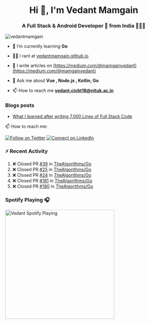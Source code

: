 <h1 align="center">Hi 👋, I'm Vedant Mamgain</h1>
<h3 align="center">A Full Stack & Android Developer 🚀 from India 👨🏽‍💻</h3>

<p align="left"> <img src="https://komarev.com/ghpvc/?username=vedantmamgain" alt="vedantmamgain" /> </p>

- 🌱 I’m currently learning **Go**

- 👨‍💻 I rant at [vedantmamgain.github.io](https://vedantmamgain.github.io/)

- 📝 I write articles on [https://medium.com/@mamgainvedant](https://medium.com/@mamgainvedant)

- 💬 Ask me about **Vue , Node.js , Kotlin, Go**

- 📫 How to reach me **vedant.civbt18@nituk.ac.in**

### Blogs posts

<!-- BLOG-POST-LIST:START -->
- [What I learned after writing 7,000 Lines of Full Stack Code](https://medium.com/@mamgainvedant/what-i-learned-after-writing-7-000-lines-of-full-stack-code-7f69cc0b1ea?source=rss-e9acd2ca6911------2)
<!-- BLOG-POST-LIST:END -->

📫 How to reach me:

[![Follow on Twitter](https://img.shields.io/badge/--twitter?label=Twitter&logo=Twitter&style=social)](https://twitter.com/mamgainvedant) [![Connect on LinkedIn](https://img.shields.io/badge/--linkedin?label=LinkedIn&logo=LinkedIn&style=social)](https://linkedin.com/in/vedant-mamgain)

### :zap: Recent Activity

<!--START_SECTION:activity-->

1. ❌ Closed PR [#39](https://github.com/TheAlgorithms/Go/pull/39) in [TheAlgorithms/Go](https://github.com/TheAlgorithms/Go)
2. ❌ Closed PR [#25](https://github.com/TheAlgorithms/Go/pull/25) in [TheAlgorithms/Go](https://github.com/TheAlgorithms/Go)
3. ❌ Closed PR [#24](https://github.com/TheAlgorithms/Go/pull/24) in [TheAlgorithms/Go](https://github.com/TheAlgorithms/Go)
4. ❌ Closed PR [#181](https://github.com/TheAlgorithms/Go/pull/181) in [TheAlgorithms/Go](https://github.com/TheAlgorithms/Go)
5. ❌ Closed PR [#180](https://github.com/TheAlgorithms/Go/pull/180) in [TheAlgorithms/Go](https://github.com/TheAlgorithms/Go)
<!--END_SECTION:activity-->

### Spotify Playing 🎧

[<img src="https://novatorem-d0fbsrhp9.vercel.app/api/spotify.py" alt="Vedant Spotify Playing" width="350" />](https://open.spotify.com/user/s4c42w22yq0zx3034etx8bkiw)
